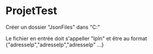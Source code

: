 # ProjetTest
 
Créer un dossier "JsonFiles" dans "C:\"

Le fichier en entrée doit s'appeller "IpIn" et être au format {"adresseIp","adresseIp","adresseIp" ...} 
